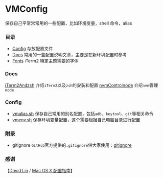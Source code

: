 VMConfig
========

保存自己平常常常用的一些配置，比如环境变量，shell 命令，alias

### 目录
- [Config](./Config) 存放配置文件
- [Docs](./Docs) 常用的一些配置说明文章，主要是在新环境配置时参考
- [Fonts](./Fonts) iTerm2 特定主题需要的字体

### Docs
[iTerm2Andzsh](./Docs/iTerm2Andzsh.md) 介绍`iTerm2`以及`zsh`的安装和配置
[nvmControlnode](./Docs/nvmControlnode.md) 介绍`nvm`管理`node`

### Config
- [vmalias.sh](./Configs/vmalias.sh) 保存自己常用的别名配置，包括`adb`、`keytool`、`git`等相关命令  
- [vmenv.sh](./Configs/vmenv.sh) 保存环境变量配置，这个需要根据自己电脑目录进行配置

### 附录 
- gitignore `GitHub`官方提供的`.gitignore`供大家使用：[gitignore](https://github.com/github/gitignore)

### 感谢
【[David Lin](https://github.com/wild-flame) / [Mac OS X 配置指南](https://wild-flame.github.io/guides/)】
